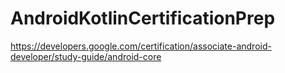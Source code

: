 # AndroidKotlinCertificationPrep

https://developers.google.com/certification/associate-android-developer/study-guide/android-core
